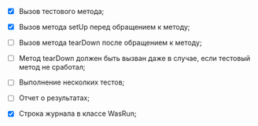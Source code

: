 - [x] Вызов тестового метода;
- [x] Вызов метода setUp перед обращением к методу;
- [ ] Вызов метода tearDown после обращением к методу;
- [ ] Метод tearDown должен быть вызван даже в случае, если тестовый метод не сработал;
- [ ] Выполнение несколких тестов;
- [ ] Отчет о результатах;
- [x] Строка журнала в классе WasRun;

